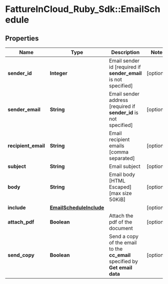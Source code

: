 # FattureInCloud_Ruby_Sdk::EmailSchedule

## Properties

| Name | Type | Description | Notes |
| ---- | ---- | ----------- | ----- |
| **sender_id** | **Integer** | Email sender id [required if **sender_email** is not specified] | [optional] |
| **sender_email** | **String** | Email sender address [required if **sender_id** is not specified] | [optional] |
| **recipient_email** | **String** | Email recipient emails [comma separated] | [optional] |
| **subject** | **String** | Email subject | [optional] |
| **body** | **String** | Email body [HTML Escaped] [max size 50KiB] | [optional] |
| **include** | [**EmailScheduleInclude**](EmailScheduleInclude.md) |  | [optional] |
| **attach_pdf** | **Boolean** | Attach the pdf of the document | [optional] |
| **send_copy** | **Boolean** | Send a copy of the email to the **cc_email** specified by **Get email data** | [optional] |


